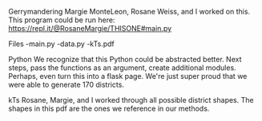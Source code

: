 Gerrymandering
Margie MonteLeon, Rosane Weiss, and I worked on this. 
This program could be run here: <https://repl.it/@RosaneMargie/THISONE#main.py>

Files
-main.py -data.py -kTs.pdf

Python
We recognize that this Python could be abstracted better. Next steps, pass the functions as an argument, create additional modules. Perhaps, even turn this into a flask page. We're just super proud that we were able to generate 170 districts.

kTs
Rosane, Margie, and I worked through all possible district shapes. The shapes in this pdf are the ones we reference in our methods.